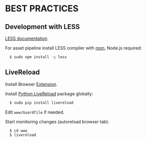 BEST PRACTICES
==============

Development with LESS
---------------------

[LESS documentation](http://lesscss.org/#docs)

For asset pipeline install LESS compiler with [npm](https://npmjs.org/),
Node.js required:

```bash
  $ sudo npm install -g less
```

LiveReload
----------

Install Browser [Extension]( http://feedback.livereload.com/knowledgebase/articles/86242-how-do-i-install-and-use-the-browser-extensions).

Install [Python LiveReload](https://github.com/lepture/python-livereload)
package globally:

```bash
  $ sudo pip install livereload
```

Edit `www/Guardfile` if needed.

Start monitoring changes (autoreload browser tab):

```bash
  $ cd www
  $ livereload
```